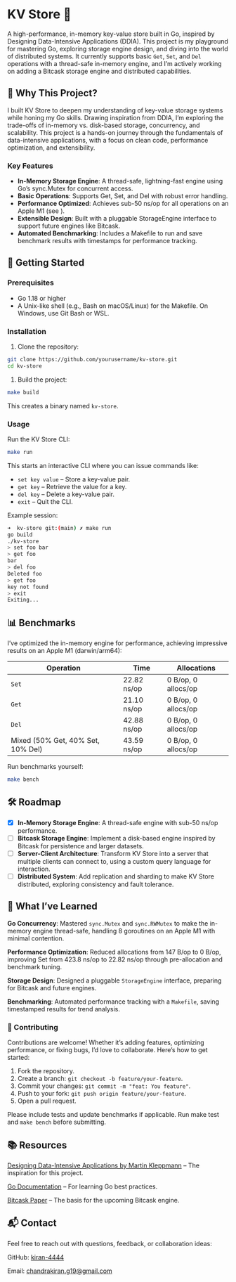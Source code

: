 # **KV Store 🚀**

A high-performance, in-memory key-value store built in Go, inspired by Designing Data-Intensive Applications (DDIA). This project is my playground for mastering Go, exploring storage engine design, and diving into the world of distributed systems. It currently supports basic `Get`, `Set`, and `Del` operations with a thread-safe in-memory engine, and I’m actively working on adding a Bitcask storage engine and distributed capabilities.

## **🌟 Why This Project?**

I built KV Store to deepen my understanding of key-value storage systems while honing my Go skills. Drawing inspiration from DDIA, I’m exploring the trade-offs of in-memory vs. disk-based storage, concurrency, and scalability. This project is a hands-on journey through the fundamentals of data-intensive applications, with a focus on clean code, performance optimization, and extensibility.

### **Key Features**

- **In-Memory Storage Engine**: A thread-safe, lightning-fast engine using Go’s sync.Mutex for concurrent access.
- **Basic Operations**: Supports Get, Set, and Del with robust error handling.
- **Performance Optimized**: Achieves sub-50 ns/op for all operations on an Apple M1 (see ).
- **Extensible Design**: Built with a pluggable StorageEngine interface to support future engines like Bitcask.
- **Automated Benchmarking**: Includes a Makefile to run and save benchmark results with timestamps for performance tracking.

## **🚀 Getting Started**

### **Prerequisites**

- Go 1.18 or higher
- A Unix-like shell (e.g., Bash on macOS/Linux) for the Makefile. On Windows, use Git Bash or WSL.

### **Installation**

1. Clone the repository:

```bash
git clone https://github.com/yourusername/kv-store.git
cd kv-store
```

1. Build the project:

```bash
make build
```

This creates a binary named `kv-store`.

### Usage

Run the KV Store CLI:

```bash
make run
```

This starts an interactive CLI where you can issue commands like:

- `set key value` – Store a key-value pair.
- `get key` – Retrieve the value for a key.
- `del key` – Delete a key-value pair.
- `exit` – Quit the CLI.

Example session:

```bash
➜  kv-store git:(main) ✗ make run
go build
./kv-store
> set foo bar
> get foo
bar
> del foo
Deleted foo
> get foo
key not found
> exit
Exiting...
```

## 📊 Benchmarks

I’ve optimized the in-memory engine for performance, achieving impressive results on an Apple M1 (darwin/arm64):

| Operation | Time | Allocations |
| --- | --- | --- |
| `Set` | 22.82 ns/op | 0 B/op, 0 allocs/op |
| `Get` | 21.10 ns/op | 0 B/op, 0 allocs/op |
| `Del` | 42.88 ns/op | 0 B/op, 0 allocs/op |
| Mixed (50% Get, 40% Set, 10% Del) | 43.59 ns/op | 0 B/op, 0 allocs/op |

Run benchmarks yourself:

```bash
make bench
```

## 🛠️ Roadmap

- [x]  **In-Memory Storage Engine**: A thread-safe engine with sub-50 ns/op performance.
- [ ]  **Bitcask Storage Engine**: Implement a disk-based engine inspired by Bitcask for persistence and larger datasets.
- [ ]  **Server-Client Architecture**: Transform KV Store into a server that multiple clients can connect to, using a custom query language for interaction.
- [ ]  **Distributed System**: Add replication and sharding to make KV Store distributed, exploring consistency and fault tolerance.

## 🧠 What I’ve Learned

**Go Concurrency**: Mastered `sync.Mutex` and `sync.RWMutex` to make the in-memory engine thread-safe, handling 8 goroutines on an Apple M1 with minimal contention.

**Performance Optimization**: Reduced allocations from 147 B/op to 0 B/op, improving Set from 423.8 ns/op to 22.82 ns/op through pre-allocation and benchmark tuning.

**Storage Design**: Designed a pluggable `StorageEngine` interface, preparing for Bitcask and future engines.

**Benchmarking**: Automated performance tracking with a `Makefile`, saving timestamped results for trend analysis.

### 🤝 Contributing

Contributions are welcome! Whether it’s adding features, optimizing performance, or fixing bugs, I’d love to collaborate. Here’s how to get started:

1. Fork the repository.
2. Create a branch: `git checkout -b feature/your-feature`.
3. Commit your changes: `git commit -m "feat: You feature"`.
4. Push to your fork: `git push origin feature/your-feature`.
5. Open a pull request.

Please include tests and update benchmarks if applicable. Run make test and `make bench` before submitting.

## 📚 Resources

[Designing Data-Intensive Applications by Martin Kleppmann](https://dataintensive.net/) – The inspiration for this project.

[Go Documentation](https://go.dev/doc/) – For learning Go best practices.

[Bitcask Paper](https://riak.com/assets/bitcask-intro.pdf) – The basis for the upcoming Bitcask engine.

## 📬 Contact

Feel free to reach out with questions, feedback, or collaboration ideas:

GitHub: [kiran-4444](https://github.com/kiran-4444)

Email: <chandrakiran.g19@gmail.com>
